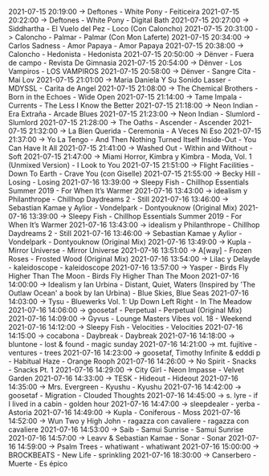 2021-07-15 20:19:00 -> Deftones - White Pony - Feiticeira
2021-07-15 20:22:00 -> Deftones - White Pony - Digital Bath
2021-07-15 20:27:00 -> Siddhartha - El Vuelo del Pez - Loco (Con Caloncho)
2021-07-15 20:31:00 -> Caloncho - Palmar - Palmar (Con Mon Laferte)
2021-07-15 20:34:00 -> Carlos Sadness - Amor Papaya - Amor Papaya
2021-07-15 20:38:00 -> Caloncho - Hedonista - Hedonista
2021-07-15 20:50:00 -> Dënver - Fuera de campo - Revista De Gimnasia
2021-07-15 20:54:00 -> Dënver - Los Vampiros - LOS VAMPIROS
2021-07-15 20:58:00 -> Dënver - Sangre Cita - Mai Lov
2021-07-15 21:01:00 -> Maria Daniela Y Su Sonido Lasser - MDYSSL - Carita de Angel
2021-07-15 21:08:00 -> The Chemical Brothers - Born in the Echoes - Wide Open
2021-07-15 21:14:00 -> Tame Impala - Currents - The Less I Know the Better
2021-07-15 21:18:00 -> Neon Indian - Era Extraña - Arcade Blues
2021-07-15 21:23:00 -> Neon Indian - Slumlord - Slumlord
2021-07-15 21:28:00 -> The Oaths - Ascender - Ascender
2021-07-15 21:32:00 -> La Bien Querida - Ceremonia - A Veces Ni Eso
2021-07-15 21:37:00 -> Yo La Tengo - And Then Nothing Turned Itself Inside-Out - You Can Have It All
2021-07-15 21:41:00 -> Washed Out - Within and Without - Soft
2021-07-15 21:47:00 -> Miami Horror, Kimbra y Kimbra - Moda, Vol. 1 (Unmixed Version) - I Look to You
2021-07-15 21:51:00 -> Flight Facilities - Down To Earth - Crave You (con Giselle)
2021-07-15 21:55:00 -> Becky Hill - Losing - Losing
2021-07-16 13:39:00 -> Sleepy Fish - Chillhop Essentials Summer 2019 - For When It’s Warmer
2021-07-16 13:43:00 -> idealism y Philanthrope - Chillhop Daydreams 2 - Still
2021-07-16 13:46:00 -> Sebastian Kamae y Aylior - Vondelpark - Dontyouknow (Original Mix)
2021-07-16 13:39:00 -> Sleepy Fish - Chillhop Essentials Summer 2019 - For When It’s Warmer
2021-07-16 13:43:00 -> idealism y Philanthrope - Chillhop Daydreams 2 - Still
2021-07-16 13:46:00 -> Sebastian Kamae y Aylior - Vondelpark - Dontyouknow (Original Mix)
2021-07-16 13:49:00 -> Kupla - Mirror Universe - Mirror Universe
2021-07-16 13:51:00 -> A[way] - Frozen Roses - Frosted Wood (Original Mix)
2021-07-16 13:54:00 -> Lilac y Delayde - kaleidoscope - kaleidoscope
2021-07-16 13:57:00 -> Yasper - Birds Fly Higher Than The Moon - Birds Fly Higher Than The Moon
2021-07-16 14:00:00 -> Idealism y Ian Urbina - Distant, Quiet, Waters (Inspired by 'The Outlaw Ocean' a book by Ian Urbina) - Blue Skies, Blue Seas
2021-07-16 14:03:00 -> Tysu - Bluewerks Vol. 1: Up Down Left Right - In The Meadow
2021-07-16 14:06:00 -> goosetaf - Perpetual - Perpetual (Original Mix)
2021-07-16 14:09:00 -> Gyvus - Lounge Masters Vibes vol. 18 - Weekend
2021-07-16 14:12:00 -> Sleepy Fish - Velocities - Velocities
2021-07-16 14:15:00 -> cocabona - Daybreak - Daybreak
2021-07-16 14:18:00 -> bluntone - lost & found - magic sunday
2021-07-16 14:21:00 -> mt. fujitive - ventures - trees
2021-07-16 14:23:00 -> goosetaf, Timothy Infinite & edddi p - Habitual Haze - Orange Rooph
2021-07-16 14:26:00 -> No Spirit - Snacks - Snacks Pt. 1
2021-07-16 14:29:00 -> City Girl - Neon Impasse - Velvet Garden
2021-07-16 14:33:00 -> TESK - Hideout - Hideout
2021-07-16 14:35:00 -> Mrs. Evergreen - Kyushu - Kyushu
2021-07-16 14:42:00 -> goosetaf - Migration - Clouded Thoughts
2021-07-16 14:45:00 -> s. lyre - if I lived in a cabin - golden hour
2021-07-16 14:47:00 -> sleepdealer - yerba - Astoria
2021-07-16 14:49:00 -> Kupla - Coniferous - Moss
2021-07-16 14:52:00 -> Wun Two y High John - ragazza con cavaliere - ragazza con cavaliere
2021-07-16 14:53:00 -> Saib - Samui Sunrise - Samui Sunrise
2021-07-16 14:57:00 -> Leavv & Sebastian Kamae - Sonar - Sonar
2021-07-16 14:59:00 -> Psalm Trees - whatiwant - whatiwant
2021-07-16 15:00:00 -> BROCKBEATS - New Life - sprinkling
2021-07-16 18:30:00 -> Canserbero - Muerte - Es épico
